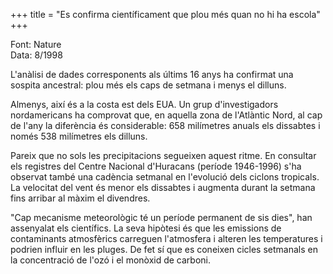 +++
title = "Es confirma científicament que plou més quan no hi ha escola"
+++

Font: Nature  
Data: 8/1998

L'anàlisi de dades corresponents als últims 16 anys ha confirmat una sospita ancestral: plou més els caps de setmana i menys el dilluns.

Almenys, així és a la costa est dels EUA. Un grup d'investigadors nordamericans ha comprovat que, en aquella zona de l'Atlàntic Nord, al cap de l'any la diferència és considerable: 658 milímetres anuals els dissabtes i només 538 milímetres els dilluns.

Pareix que no sols les precipitacions segueixen aquest ritme. En consultar els registres del Centre Nacional d'Huracans (període 1946-1996) s'ha observat també una cadència setmanal en l'evolució dels ciclons tropicals. La velocitat del vent és menor els dissabtes i augmenta durant la setmana fins arribar al màxim el divendres.

"Cap mecanisme meteorològic té un període permanent de sis dies", han assenyalat els científics. La seva hipòtesi és que les emissions de contaminants atmosfèrics carreguen l'atmosfera i alteren les temperatures i podrien influir en les pluges. De fet sí que es coneixen cicles setmanals en la concentració de l'ozó i el monòxid de carboni.

